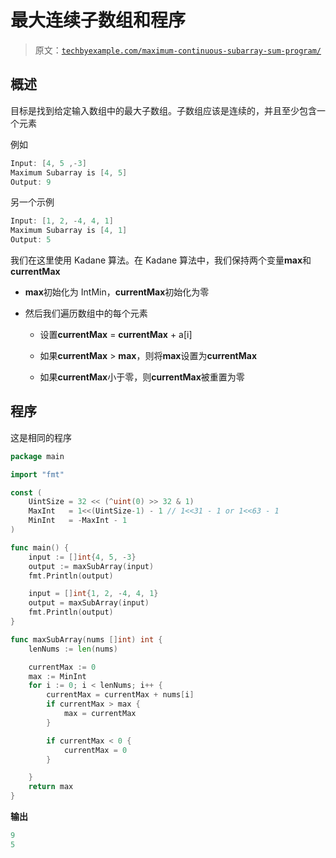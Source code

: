 # 最大连续子数组和程序

> 原文：[`techbyexample.com/maximum-continuous-subarray-sum-program/`](https://techbyexample.com/maximum-continuous-subarray-sum-program/)

## **概述**

目标是找到给定输入数组中的最大子数组。子数组应该是连续的，并且至少包含一个元素

例如

```go
Input: [4, 5 ,-3]
Maximum Subarray is [4, 5]
Output: 9
```

另一个示例

```go
Input: [1, 2, -4, 4, 1]
Maximum Subarray is [4, 1]
Output: 5
```

我们在这里使用 Kadane 算法。在 Kadane 算法中，我们保持两个变量**max**和**currentMax**

+   **max**初始化为 IntMin，**currentMax**初始化为零

+   然后我们遍历数组中的每个元素

    +   设置**currentMax** = **currentMax** + a[i]

    +   如果**currentMax** > **max**，则将**max**设置为**currentMax**

    +   如果**currentMax**小于零，则**currentMax**被重置为零

## **程序**

这是相同的程序

```go
package main

import "fmt"

const (
	UintSize = 32 << (^uint(0) >> 32 & 1)
	MaxInt   = 1<<(UintSize-1) - 1 // 1<<31 - 1 or 1<<63 - 1
	MinInt   = -MaxInt - 1
)

func main() {
	input := []int{4, 5, -3}
	output := maxSubArray(input)
	fmt.Println(output)

	input = []int{1, 2, -4, 4, 1}
	output = maxSubArray(input)
	fmt.Println(output)
}

func maxSubArray(nums []int) int {
	lenNums := len(nums)

	currentMax := 0
	max := MinInt
	for i := 0; i < lenNums; i++ {
		currentMax = currentMax + nums[i]
		if currentMax > max {
			max = currentMax
		}

		if currentMax < 0 {
			currentMax = 0
		}

	}
	return max
}
```

**输出**

```go
9
5
```
